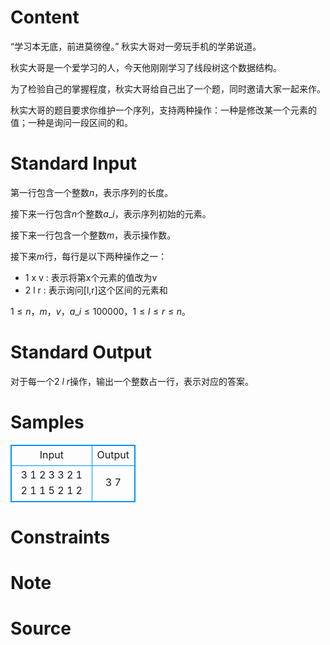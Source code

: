 
# Content

“学习本无底，前进莫徬徨。” 秋实大哥对一旁玩手机的学弟说道。

秋实大哥是一个爱学习的人，今天他刚刚学习了线段树这个数据结构。

为了检验自己的掌握程度，秋实大哥给自己出了一个题，同时邀请大家一起来作。

秋实大哥的题目要求你维护一个序列，支持两种操作：一种是修改某一个元素的值；一种是询问一段区间的和。

# Standard Input

第一行包含一个整数$n$，表示序列的长度。

接下来一行包含$n$个整数$a\_i$，表示序列初始的元素。

接下来一行包含一个整数$m$，表示操作数。

接下来$m$行，每行是以下两种操作之一：
- 1 x v : 表示将第x个元素的值改为v  
- 2 l r : 表示询问[l,r]这个区间的元素和

$1\leq n，m，v，a\_i\leq 100000$，$1\leq l\leq r\leq n$。

# Standard Output

对于每一个$2$ $l$ $r$操作，输出一个整数占一行，表示对应的答案。

# Samples

<style>
        table,table tr th, table tr td { border:1px solid #0094ff; }
        table { width: 200px; min-height: 25px; line-height: 25px; text-align: center; border-collapse: collapse;}   
    </style>
<table>
	<tr>
		<td>Input</td>
		<td>Output</td>
	</tr>
<tr><td>3
1 2 3
3
2 1 2
1 1 5
2 1 2</td><td>3
7</td></tr></table>


# Constraints



# Note



# Source



